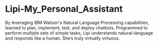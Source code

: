 # Lipi-My_Personal_Assistant
By leveraging IBM Watson's Natural Language Processing capabilities, learned to plan, implement, test, and deploy chatbots. Programmed to perform multiple sets of simple tasks, Lipi understands natural-language and responds like a human. She’s truly virtually virtuous.

